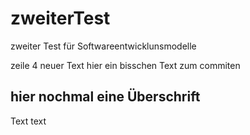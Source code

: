 # zweiterTest
zweiter Test für Softwareentwicklunsmodelle


zeile 4 neuer Text
hier ein bisschen Text zum commiten

## hier nochmal eine Überschrift

Text text
